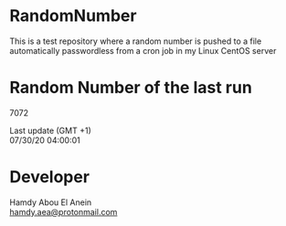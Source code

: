 # RandomNumber    
This is a test repository where a random number is pushed to a file automatically passwordless from a cron job in my Linux CentOS server    
# Random Number of the last run   
7072
      
Last update (GMT +1)    
07/30/20 04:00:01
# Developer    
Hamdy Abou El Anein   
hamdy.aea@protonmail.com
